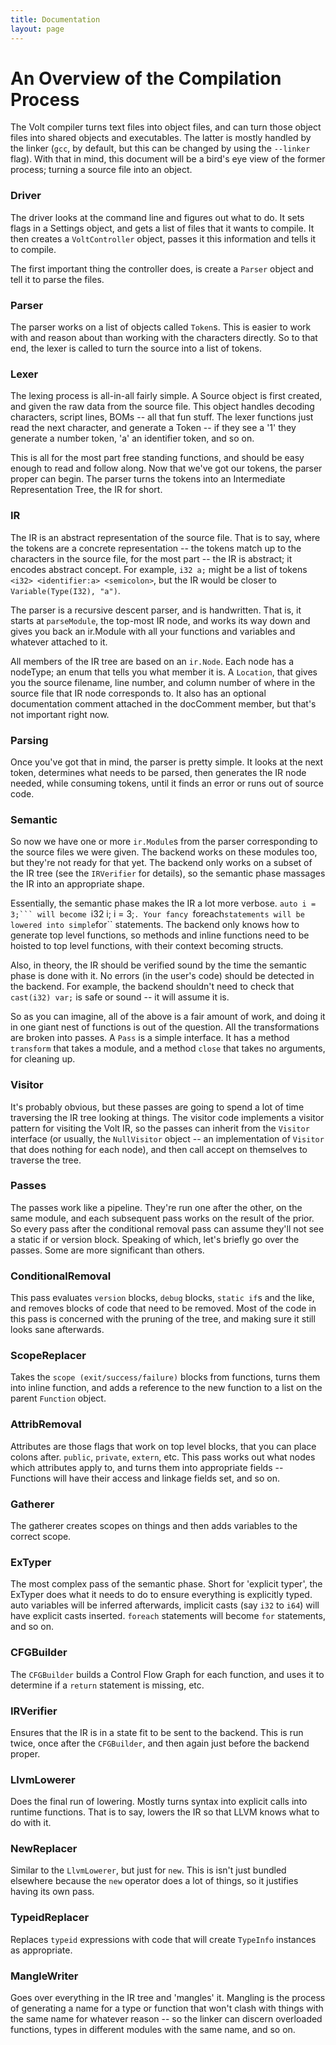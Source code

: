 ```yaml
---
title: Documentation
layout: page
---
```


# An Overview of the Compilation Process

The Volt compiler turns text files into object files, and can turn those object files into shared objects and executables. The latter is mostly handled by the linker (``gcc``, by default, but this can be changed by using the ``--linker`` flag). With that in mind, this document will be a bird's eye view of the former process; turning a source file into an object.

### Driver

The driver looks at the command line and figures out what to do. It sets flags in a Settings object, and gets a list of files that it wants to compile. It then creates a `VoltController` object, passes it this information and tells it to compile.

The first important thing the controller does, is create a `Parser` object and tell it to parse the files.

### Parser

The parser works on a list of objects called `Token`s. This is easier to work with and reason about than working with the characters directly. So to that end, the lexer is called to turn the source into a list of tokens.

### Lexer

The lexing process is all-in-all fairly simple. A Source object is first created, and given the raw data from the source file. This object handles decoding characters, script lines, BOMs -- all that fun stuff. The lexer functions just read the next character, and generate a Token -- if they see a '1' they generate a number token, 'a' an identifier token, and so on.

This is all for the most part free standing functions, and should be easy enough to read and follow along. Now that we've got our tokens, the parser proper can begin. The parser turns the tokens into an Intermediate Representation Tree, the IR for short.

### IR

The IR is an abstract representation of the source file. That is to say, where the tokens are a concrete representation -- the tokens match up to the characters in the source file, for the most part -- the IR is abstract; it encodes abstract concept. For example, `i32 a;` might be a list of tokens `<i32> <identifier:a> <semicolon>`, but the IR would be closer to `Variable(Type(I32), "a")`.

The parser is a recursive descent parser, and is handwritten. That is, it starts at ``parseModule``, the top-most IR node, and works its way down and gives you back an ir.Module with all your functions and variables and whatever attached to it.

All members of the IR tree are based on an `ir.Node`. Each node has a nodeType; an enum that tells you what member it is. A `Location`, that gives you the source filename, line number, and column number of where in the source file that IR node corresponds to. It also has an optional documentation comment attached in the docComment member, but that's not important right now.

### Parsing

Once you've got that in mind, the parser is pretty simple. It looks at the next token, determines what needs to be parsed, then generates the IR node needed, while consuming tokens, until it finds an error or runs out of source code.

### Semantic

So now we have one or more `ir.Module`s from the parser corresponding to the source files we were given. The backend works on these modules too, but they're not ready for that yet. The backend only works on a subset of the IR tree (see the `IRVerifier` for details), so the semantic phase massages the IR into an appropriate shape.

Essentially, the semantic phase makes the IR a lot more verbose. ``auto i = 3;``` will become ``i32 i; i = 3;``. Your fancy ``foreach`` statements will be lowered into simple ``for`` statements. The backend only knows how to generate top level functions, so methods and inline functions need to be hoisted to top level functions, with their context becoming structs.

Also, in theory, the IR should be verified sound by the time the semantic phase is done with it. No errors (in the user's code) should be detected in the backend. For example, the backend shouldn't need to check that ``cast(i32) var;`` is safe or sound -- it will assume it is.

So as you can imagine, all of the above is a fair amount of work, and doing it in one giant nest of functions is out of the question. All the transformations are broken into passes. A ``Pass`` is a simple interface. It has a method ``transform`` that takes a module, and a method ``close`` that takes no arguments, for cleaning up.

### Visitor

It's probably obvious, but these passes are going to spend a lot of time traversing the IR tree looking at things. The visitor code implements a visitor pattern for visiting the Volt IR, so the passes can inherit from the `Visitor` interface (or usually, the `NullVisitor` object -- an implementation of `Visitor` that does nothing for each node), and then call accept on themselves to traverse the tree.

### Passes

The passes work like a pipeline. They're run one after the other, on the same module, and each subsequent pass works on the result of the prior. So every pass after the conditional removal pass can assume they'll not see a static if or version block. Speaking of which, let's briefly go over the passes. Some are more significant than others.

### ConditionalRemoval
This pass evaluates `version` blocks, `debug` blocks, `static if`s and the like, and removes blocks of code that need to be removed. Most of the code in this pass is concerned with the pruning of the tree, and making sure it still looks sane afterwards.


### ScopeReplacer

Takes the `scope (exit/success/failure)` blocks from functions, turns them into inline function, and adds a reference to the new function to a list on the parent `Function` object.

### AttribRemoval

Attributes are those flags that work on top level blocks, that you can place colons after. ``public``, ``private``, ``extern``, etc. This pass works out what nodes which attributes apply to, and turns them into appropriate fields -- Functions will have their access and linkage fields set, and so on.

### Gatherer

The gatherer creates scopes on things and then adds variables to the correct scope. 

### ExTyper

The most complex pass of the semantic phase. Short for 'explicit typer', the ExTyper does what it needs to do to ensure everything is explicitly typed. auto variables will be inferred afterwards, implicit casts (say ``i32`` to ``i64``) will have explicit casts inserted. `foreach` statements will become `for` statements, and so on.

### CFGBuilder

The `CFGBuilder` builds a Control Flow Graph for each function, and uses it to determine if a `return` statement is missing, etc.

### IRVerifier

Ensures that the IR is in a state fit to be sent to the backend. This is run twice, once after the `CFGBuilder`, and then again just before the backend proper.

### LlvmLowerer

Does the final run of lowering. Mostly turns syntax into explicit calls into runtime functions. That is to say, lowers the IR so that LLVM knows what to do with it.

### NewReplacer

Similar to the `LlvmLowerer`, but just for ``new``. This is isn't just bundled elsewhere because the ``new`` operator does a lot of things, so it justifies having its own pass.

### TypeidReplacer

Replaces ``typeid`` expressions with code that will create ``TypeInfo`` instances as appropriate.

### MangleWriter

Goes over everything in the IR tree and 'mangles' it. Mangling is the process of generating a name for a type or function that won't clash with things with the same name for whatever reason -- so the linker can discern overloaded functions, types in different modules with the same name, and so on.

